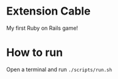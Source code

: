 # Extension Cable
My first Ruby on Rails game!

# How to run
Open a terminal and run `./scripts/run.sh`